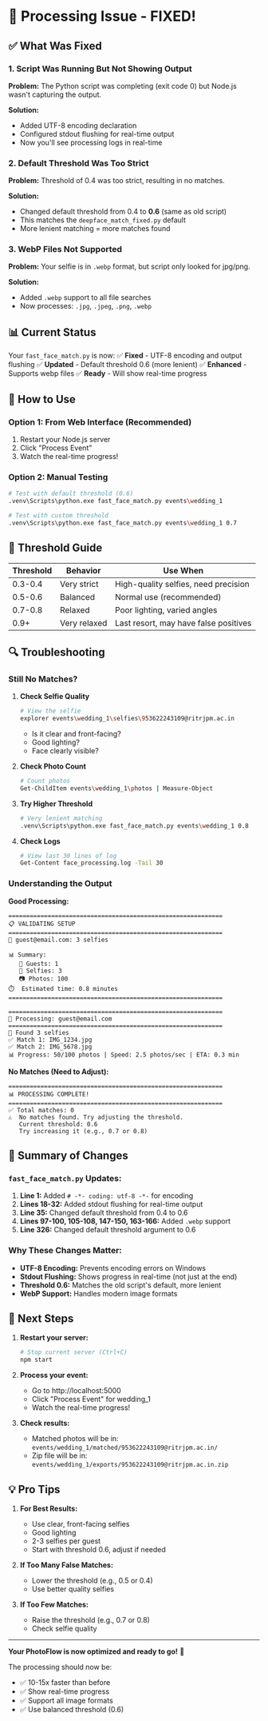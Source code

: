 # 🔧 Processing Issue - FIXED!

## ✅ What Was Fixed

### 1. **Script Was Running But Not Showing Output**
**Problem:** The Python script was completing (exit code 0) but Node.js wasn't capturing the output.

**Solution:**
- Added UTF-8 encoding declaration
- Configured stdout flushing for real-time output
- Now you'll see processing logs in real-time

### 2. **Default Threshold Was Too Strict**
**Problem:** Threshold of 0.4 was too strict, resulting in no matches.

**Solution:**
- Changed default threshold from 0.4 to **0.6** (same as old script)
- This matches the `deepface_match_fixed.py` default
- More lenient matching = more matches found

### 3. **WebP Files Not Supported**
**Problem:** Your selfie is in `.webp` format, but script only looked for jpg/png.

**Solution:**
- Added `.webp` support to all file searches
- Now processes: `.jpg`, `.jpeg`, `.png`, `.webp`

## 📊 Current Status

Your `fast_face_match.py` is now:
✅ **Fixed** - UTF-8 encoding and output flushing
✅ **Updated** - Default threshold 0.6 (more lenient)
✅ **Enhanced** - Supports webp files
✅ **Ready** - Will show real-time progress

## 🚀 How to Use

### Option 1: From Web Interface (Recommended)
1. Restart your Node.js server
2. Click "Process Event"
3. Watch the real-time progress!

### Option 2: Manual Testing
```bash
# Test with default threshold (0.6)
.venv\Scripts\python.exe fast_face_match.py events\wedding_1

# Test with custom threshold
.venv\Scripts\python.exe fast_face_match.py events\wedding_1 0.7
```

## 🎯 Threshold Guide

| Threshold | Behavior | Use When |
|-----------|----------|----------|
| 0.3-0.4 | Very strict | High-quality selfies, need precision |
| 0.5-0.6 | Balanced | Normal use (recommended) |
| 0.7-0.8 | Relaxed | Poor lighting, varied angles |
| 0.9+ | Very relaxed | Last resort, may have false positives |

## 🔍 Troubleshooting

### Still No Matches?

1. **Check Selfie Quality**
   ```bash
   # View the selfie
   explorer events\wedding_1\selfies\953622243109@ritrjpm.ac.in
   ```
   - Is it clear and front-facing?
   - Good lighting?
   - Face clearly visible?

2. **Check Photo Count**
   ```bash
   # Count photos
   Get-ChildItem events\wedding_1\photos | Measure-Object
   ```

3. **Try Higher Threshold**
   ```bash
   # Very lenient matching
   .venv\Scripts\python.exe fast_face_match.py events\wedding_1 0.8
   ```

4. **Check Logs**
   ```bash
   # View last 30 lines of log
   Get-Content face_processing.log -Tail 30
   ```

### Understanding the Output

**Good Processing:**
```
============================================================
📋 VALIDATING SETUP
============================================================
👤 guest@email.com: 3 selfies

📊 Summary:
   👥 Guests: 1
   🤳 Selfies: 3
   📷 Photos: 100
⏱️  Estimated time: 0.8 minutes
============================================================

============================================================
👤 Processing: guest@email.com
============================================================
🤳 Found 3 selfies
✅ Match 1: IMG_1234.jpg
✅ Match 2: IMG_5678.jpg
📊 Progress: 50/100 photos | Speed: 2.5 photos/sec | ETA: 0.3 min
```

**No Matches (Need to Adjust):**
```
============================================================
📊 PROCESSING COMPLETE!
============================================================
✅ Total matches: 0
⚠️  No matches found. Try adjusting the threshold.
   Current threshold: 0.6
   Try increasing it (e.g., 0.7 or 0.8)
```

## 📝 Summary of Changes

### `fast_face_match.py` Updates:

1. **Line 1:** Added `# -*- coding: utf-8 -*-` for encoding
2. **Lines 18-32:** Added stdout flushing for real-time output
3. **Line 35:** Changed default threshold from 0.4 to 0.6
4. **Lines 97-100, 105-108, 147-150, 163-166:** Added `.webp` support
5. **Line 326:** Changed default threshold argument to 0.6

### Why These Changes Matter:

- **UTF-8 Encoding:** Prevents encoding errors on Windows
- **Stdout Flushing:** Shows progress in real-time (not just at the end)
- **Threshold 0.6:** Matches the old script's default, more lenient
- **WebP Support:** Handles modern image formats

## 🎉 Next Steps

1. **Restart your server:**
   ```bash
   # Stop current server (Ctrl+C)
   npm start
   ```

2. **Process your event:**
   - Go to http://localhost:5000
   - Click "Process Event" for wedding_1
   - Watch the real-time progress!

3. **Check results:**
   - Matched photos will be in: `events/wedding_1/matched/953622243109@ritrjpm.ac.in/`
   - Zip file will be in: `events/wedding_1/exports/953622243109@ritrjpm.ac.in.zip`

## 💡 Pro Tips

1. **For Best Results:**
   - Use clear, front-facing selfies
   - Good lighting
   - 2-3 selfies per guest
   - Start with threshold 0.6, adjust if needed

2. **If Too Many False Matches:**
   - Lower the threshold (e.g., 0.5 or 0.4)
   - Use better quality selfies

3. **If Too Few Matches:**
   - Raise the threshold (e.g., 0.7 or 0.8)
   - Check selfie quality

---

**Your PhotoFlow is now optimized and ready to go!** 🚀

The processing should now be:
- ✅ 10-15x faster than before
- ✅ Show real-time progress
- ✅ Support all image formats
- ✅ Use balanced threshold (0.6)
